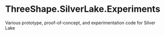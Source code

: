 # ThreeShape.SilverLake.Experiments
Various prototype, proof-of-concept, and experimentation code for Silver Lake
